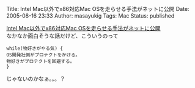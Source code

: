 Title: Intel Mac以外でx86対応Mac OSを走らせる手法がネットに公開
Date: 2005-08-16 23:33
Author: masayukig
Tags: Mac
Status: published

[Intel Mac以外でx86対応Mac
OSを走らせる手法がネットに公開](http://www.itmedia.co.jp/news/articles/0508/15/news011.html "Intel Mac以外でx86対応Mac OSを走らせる手法がネットに公開")  
なかなか面白そうな話だけど、こういうのって

    while(物好きがやる気) {
    OS開発社側がプロテクトをかける。
    物好きがプロテクトを回避する。
    }

じゃないのかなぁ。。。？
